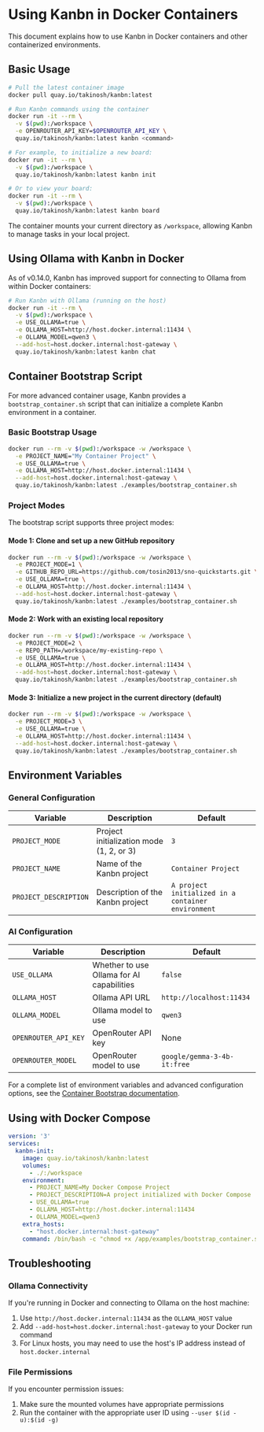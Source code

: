 # Using Kanbn in Docker Containers

This document explains how to use Kanbn in Docker containers and other containerized environments.

## Basic Usage

```bash
# Pull the latest container image
docker pull quay.io/takinosh/kanbn:latest

# Run Kanbn commands using the container
docker run -it --rm \
  -v $(pwd):/workspace \
  -e OPENROUTER_API_KEY=$OPENROUTER_API_KEY \
  quay.io/takinosh/kanbn:latest kanbn <command>

# For example, to initialize a new board:
docker run -it --rm \
  -v $(pwd):/workspace \
  quay.io/takinosh/kanbn:latest kanbn init

# Or to view your board:
docker run -it --rm \
  -v $(pwd):/workspace \
  quay.io/takinosh/kanbn:latest kanbn board
```

The container mounts your current directory as `/workspace`, allowing Kanbn to manage tasks in your local project.

## Using Ollama with Kanbn in Docker

As of v0.14.0, Kanbn has improved support for connecting to Ollama from within Docker containers:

```bash
# Run Kanbn with Ollama (running on the host)
docker run -it --rm \
  -v $(pwd):/workspace \
  -e USE_OLLAMA=true \
  -e OLLAMA_HOST=http://host.docker.internal:11434 \
  -e OLLAMA_MODEL=qwen3 \
  --add-host=host.docker.internal:host-gateway \
  quay.io/takinosh/kanbn:latest kanbn chat
```

## Container Bootstrap Script

For more advanced container usage, Kanbn provides a `bootstrap_container.sh` script that can initialize a complete Kanbn environment in a container.

### Basic Bootstrap Usage

```bash
docker run --rm -v $(pwd):/workspace -w /workspace \
  -e PROJECT_NAME="My Container Project" \
  -e USE_OLLAMA=true \
  -e OLLAMA_HOST=http://host.docker.internal:11434 \
  --add-host=host.docker.internal:host-gateway \
  quay.io/takinosh/kanbn:latest ./examples/bootstrap_container.sh
```

### Project Modes

The bootstrap script supports three project modes:

#### Mode 1: Clone and set up a new GitHub repository

```bash
docker run --rm -v $(pwd):/workspace -w /workspace \
  -e PROJECT_MODE=1 \
  -e GITHUB_REPO_URL=https://github.com/tosin2013/sno-quickstarts.git \
  -e USE_OLLAMA=true \
  -e OLLAMA_HOST=http://host.docker.internal:11434 \
  --add-host=host.docker.internal:host-gateway \
  quay.io/takinosh/kanbn:latest ./examples/bootstrap_container.sh
```

#### Mode 2: Work with an existing local repository

```bash
docker run --rm -v $(pwd):/workspace -w /workspace \
  -e PROJECT_MODE=2 \
  -e REPO_PATH=/workspace/my-existing-repo \
  -e USE_OLLAMA=true \
  -e OLLAMA_HOST=http://host.docker.internal:11434 \
  --add-host=host.docker.internal:host-gateway \
  quay.io/takinosh/kanbn:latest ./examples/bootstrap_container.sh
```

#### Mode 3: Initialize a new project in the current directory (default)

```bash
docker run --rm -v $(pwd):/workspace -w /workspace \
  -e PROJECT_MODE=3 \
  -e USE_OLLAMA=true \
  -e OLLAMA_HOST=http://host.docker.internal:11434 \
  --add-host=host.docker.internal:host-gateway \
  quay.io/takinosh/kanbn:latest ./examples/bootstrap_container.sh
```

## Environment Variables

### General Configuration

| Variable | Description | Default |
|----------|-------------|---------|
| `PROJECT_MODE` | Project initialization mode (1, 2, or 3) | `3` |
| `PROJECT_NAME` | Name of the Kanbn project | `Container Project` |
| `PROJECT_DESCRIPTION` | Description of the Kanbn project | `A project initialized in a container environment` |

### AI Configuration

| Variable | Description | Default |
|----------|-------------|---------|
| `USE_OLLAMA` | Whether to use Ollama for AI capabilities | `false` |
| `OLLAMA_HOST` | Ollama API URL | `http://localhost:11434` |
| `OLLAMA_MODEL` | Ollama model to use | `qwen3` |
| `OPENROUTER_API_KEY` | OpenRouter API key | None |
| `OPENROUTER_MODEL` | OpenRouter model to use | `google/gemma-3-4b-it:free` |

For a complete list of environment variables and advanced configuration options, see the [Container Bootstrap documentation](https://github.com/decision-crafters/kanbn/blob/master/examples/CONTAINER_BOOTSTRAP.md).

## Using with Docker Compose

```yaml
version: '3'
services:
  kanbn-init:
    image: quay.io/takinosh/kanbn:latest
    volumes:
      - ./:/workspace
    environment:
      - PROJECT_NAME=My Docker Compose Project
      - PROJECT_DESCRIPTION=A project initialized with Docker Compose
      - USE_OLLAMA=true
      - OLLAMA_HOST=http://host.docker.internal:11434
      - OLLAMA_MODEL=qwen3
    extra_hosts:
      - "host.docker.internal:host-gateway"
    command: /bin/bash -c "chmod +x /app/examples/bootstrap_container.sh && /app/examples/bootstrap_container.sh"
```

## Troubleshooting

### Ollama Connectivity

If you're running in Docker and connecting to Ollama on the host machine:

1. Use `http://host.docker.internal:11434` as the `OLLAMA_HOST` value
2. Add `--add-host=host.docker.internal:host-gateway` to your Docker run command
3. For Linux hosts, you may need to use the host's IP address instead of `host.docker.internal`

### File Permissions

If you encounter permission issues:

1. Make sure the mounted volumes have appropriate permissions
2. Run the container with the appropriate user ID using `--user $(id -u):$(id -g)`
